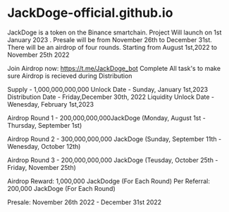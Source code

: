 # JackDoge-official.github.io

  JackDoge is a token on the Binance smartchain. Project
Will launch on 1st January 2023 . Presale will be from
November 26th to December 31st. There will be an airdrop
of four rounds. Starting from August 1st,2022 to November
25th 2022

Join Airdrop now: https://t.me/JackDoge_bot
Complete All task's to make sure Airdrop is recieved 
during Distribution

Supply - 1,000,000,000,000
Unlock Date - Sunday, January 1st,2023
Distribution Date -  Friday,December 30th, 2022
Liquidity Unlock Date - Wenesday, February 1st,2023

Airdrop Round 1 - 200,000,000,000JackDoge
 (Monday, August 1st - Thursday, September 1st)

Airdrop Round 2 - 300,000,000,000 JackDoge
 (Sunday, September 11th - Wenesday, October 12th)

Airdrop Round 3 - 200,000,000,000 JackDoge
 (Teusday, October 25th - Friday, November 25th)

Airdrop Reward: 1,000,000 JackDodge (For Each Round)
Per Referral: 200,000 JackDoge  (For Each Round)

Presale: November 26th 2022 - December 31st 2022
